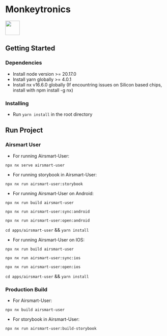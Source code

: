 # Monkeytronics

<a alt="Nx logo" href="https://nx.dev" target="_blank" rel="noreferrer"><img src="https://raw.githubusercontent.com/nrwl/nx/master/images/nx-logo.png" width="45"></a>

## Getting Started

### Dependencies

* Install node version >= 20.17.0
* Install yarn globally >= 4.0.1
* Install nx v16.6.0 globally (If encountring issues on Silicon based chips, install with npm install -g nx)

### Installing

* Run `yarn install` in the root directory

## Run Project

### Airsmart User


* For running Airsmart-User:
```
npx nx serve airsmart-user
```
* For running storybook in Airsmart-User:
```
npx nx run airsmart-user:storybook
```
* For running Airsmart-User on Android:
```
npx nx run build airsmart-user
```
```
npx nx run airsmart-user:sync:android
```
```
npx nx run airsmart-user:open:android
```
`cd apps/airsmart-user` && `yarn install`
* For running Airsmart-User on IOS:
```
npx nx run build airsmart-user
```
```
npx nx run airsmart-user:sync:ios
```
```
npx nx run airsmart-user:open:ios
```
`cd apps/airsmart-user` && `yarn install`

### Production Build

* For Airsmart-User:
```
npx nx build airsmart-user
```
* For storybook in Airsmart-User:
```
npx nx run airsmart-user:build-storybook
```